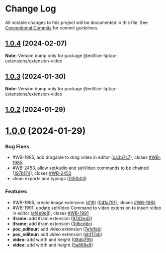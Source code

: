 # Change Log

All notable changes to this project will be documented in this file.
See [Conventional Commits](https://conventionalcommits.org) for commit guidelines.

## [1.0.4](https://github.com/opendigitaleducation/edifice-tiptap-extensions/compare/v1.0.3...v1.0.4) (2024-02-07)

**Note:** Version bump only for package @edifice-tiptap-extensions/extension-video

## [1.0.3](https://github.com/opendigitaleducation/edifice-tiptap-extensions/compare/v1.0.2...v1.0.3) (2024-01-30)

**Note:** Version bump only for package @edifice-tiptap-extensions/extension-video

## [1.0.2](https://github.com/opendigitaleducation/edifice-tiptap-extensions/compare/v1.0.1...v1.0.2) (2024-01-29)

# [1.0.0](https://github.com/opendigitaleducation/edifice-tiptap-extensions/compare/v1.0.1-dev.6...v1.0.0) (2024-01-29)

### Bug Fixes

- #WB-1985, add dragable to drag video in editor ([ca3b7c7](https://github.com/opendigitaleducation/edifice-tiptap-extensions/commit/ca3b7c785651cfd4bba1824b23311c45dc011777)), closes [#WB-1985](https://github.com/opendigitaleducation/edifice-tiptap-extensions/issues/WB-1985)
- #WB-2453, allow setAudio and setVideo commands to be chained ([197b174](https://github.com/opendigitaleducation/edifice-tiptap-extensions/commit/197b1748ed40fbc1d4ef62366a636b24d60d4612)), closes [#WB-2453](https://github.com/opendigitaleducation/edifice-tiptap-extensions/issues/WB-2453)
- clean exports and typings ([f35fb03](https://github.com/opendigitaleducation/edifice-tiptap-extensions/commit/f35fb03f49a953d463242f256137f06e791b4ea9))

### Features

- #WB-1985, create image extension ([#16](https://github.com/opendigitaleducation/edifice-tiptap-extensions/issues/16)) ([041a791](https://github.com/opendigitaleducation/edifice-tiptap-extensions/commit/041a7911e623f92e0d9b7dfcf5a08449f60188d3)), closes [#WB-1985](https://github.com/opendigitaleducation/edifice-tiptap-extensions/issues/WB-1985)
- #WB-1991, update setVideo Command to video extension to insert video in editor ([af4e9e8](https://github.com/opendigitaleducation/edifice-tiptap-extensions/commit/af4e9e82803176bc97b65ec93c1711be68ebd9fd)), closes [#WB-1991](https://github.com/opendigitaleducation/edifice-tiptap-extensions/issues/WB-1991)
- **iframe:** add ifram extension ([9743e45](https://github.com/opendigitaleducation/edifice-tiptap-extensions/commit/9743e452486fb6eb94d69e806139f55b29d50e05))
- **iframe:** add ifram extension ([3dbcddc](https://github.com/opendigitaleducation/edifice-tiptap-extensions/commit/3dbcddc79bc390b4a5521ab982048c102e686f8a))
- **poc_editeur:** add video extension ([7efdfab](https://github.com/opendigitaleducation/edifice-tiptap-extensions/commit/7efdfab505306427d62100d8281f9af1b7b80d4f))
- **poc_editeur:** add video extension ([ebf17ab](https://github.com/opendigitaleducation/edifice-tiptap-extensions/commit/ebf17abaf0c379f8835d711e78c5e5c0e44daba4))
- **video:** add width and height ([08db795](https://github.com/opendigitaleducation/edifice-tiptap-extensions/commit/08db795fe6557889d1afc4cdfc291f01026816cd))
- **video:** add width and height ([5a888e8](https://github.com/opendigitaleducation/edifice-tiptap-extensions/commit/5a888e8dee9b234112130813e86f87c2e3bf7dea))

